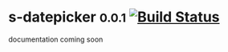 # s-datepicker <small>0.0.1</small> [![Build Status](https://travis-ci.org/Coffeekraken/s-datepicker-component.svg?branch=release/0.0.1)](https://travis-ci.org/Coffeekraken/s-datepicker-component)

documentation coming soon
